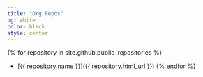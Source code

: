 ```yaml
---
title: "Org Repos"
bg: white
color: black
style: center
---
```

{% for repository in site.github.public_repositories %}
  * [{{ repository.name }}]({{ repository.html_url }})
{% endfor %}
